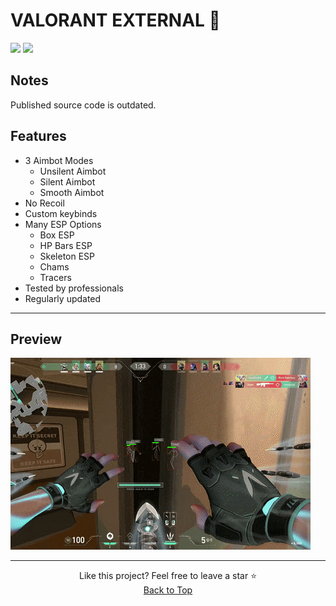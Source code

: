 # VALORANT EXTERNAL 🌌

<a href="https://github.com/Lunahax"><img src="https://img.shields.io/badge/c++-303030?style=for-the-badge&logo=c%2B%2B&logoColor=white"></a>
<a href="https://github.com/Lunahax"><img src="https://img.shields.io/badge/c%23-303030?style=for-the-badge&logo=c-sharp&logoColor=white"></a>

## Notes

Published source code is outdated.

## Features
- 3 Aimbot Modes
  - Unsilent Aimbot
  - Silent Aimbot
  - Smooth Aimbot
- No Recoil
- Custom keybinds
- Many ESP Options
  - Box ESP 
  - HP Bars ESP
  - Skeleton ESP
  - Chams
  - Tracers
- Tested by professionals
- Regularly updated

---

## Preview

![Preview](https://raw.githubusercontent.com/Lunahax/Lunahax/main/img/ezgif-2-9baa580163.gif)

---

<p id="star" align="center">
Like this project? Feel free to leave a star ⭐<br>
<a href=#top>Back to Top</a>
</p>
